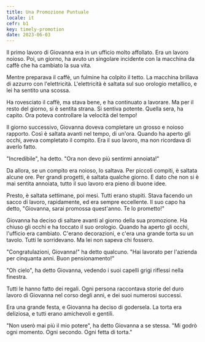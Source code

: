 ```yaml
---
title: Una Promozione Puntuale
locale: it
cefr: b1
key: timely-promotion
date: 2023-06-03
---
```


Il primo lavoro di Giovanna era in un ufficio molto affollato. Era un lavoro noioso. Poi, un giorno, ha avuto un singolare incidente con la macchina da caffè che ha cambiato la sua vita.

Mentre preparava il caffè, un fulmine ha colpito il tetto. La macchina brillava di azzurro con l'elettricità. L'elettricità è saltata sul suo orologio metallico, e lei ha sentito una scossa.

Ha rovesciato il caffè, ma stava bene, e ha continuato a lavorare. Ma per il resto del giorno, si è sentita strana. Si sentiva potente. Quella sera, ha capito. Ora poteva controllare la velocità del tempo!

Il giorno successivo, Giovanna doveva completare un grosso e noioso rapporto. Così è saltata avanti nel tempo, di un'ora. Quando ha aperto gli occhi, aveva completato il compito. Era il suo lavoro, ma non ricordava di averlo fatto.

"Incredibile", ha detto. "Ora non devo più sentirmi annoiata!"

Da allora, se un compito era noioso, lo saltava. Per piccoli compiti, è saltata alcune ore. Per grandi progetti, è saltata qualche giorno. E dato che non si è mai sentita annoiata, tutto il suo lavoro era pieno di buone idee.

Presto, è saltata settimane, poi mesi. Tutti erano stupiti. Stava facendo un sacco di lavoro, rapidamente, ed era sempre eccellente. Il suo capo ha detto, "Giovanna, sarai promossa quest'anno. Te lo prometto!"

Giovanna ha deciso di saltare avanti al giorno della sua promozione. Ha chiuso gli occhi e ha toccato il suo orologio. Quando ha aperto gli occhi, l'ufficio era cambiato. C'erano decorazioni, e c'era una grande torta su un tavolo. Tutti le sorridevano. Ma lei non sapeva chi fossero.

"Congratulazioni, Giovanna!" ha detto qualcuno. "Hai lavorato per l'azienda per cinquanta anni. Buon pensionamento!"

"Oh cielo", ha detto Giovanna, vedendo i suoi capelli grigi riflessi nella finestra.

Tutti le hanno fatto dei regali. Ogni persona raccontava storie del duro lavoro di Giovanna nel corso degli anni, e dei suoi numerosi successi.

Era una grande festa, e Giovanna ha deciso di godersela. La torta era deliziosa, e tutti erano amichevoli e gentili.

"Non userò mai più il mio potere", ha detto Giovanna a se stessa. "Mi godrò ogni momento. Ogni secondo. Ogni fetta di torta."